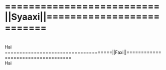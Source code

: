# ==========================||Syaaxi||==========================
<br>
Hai
<br>
=====================================||Faxi||===================================
<br>
Hai
